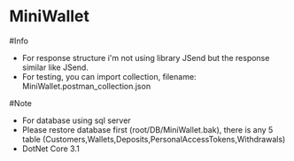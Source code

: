 # MiniWallet

#Info
- For response structure i'm not using library JSend but the response similar like JSend.
- For testing, you can import collection, filename: MiniWallet.postman_collection.json

#Note
- For database using sql server
- Please restore database first (root/DB/MiniWallet.bak), there is any 5 table (Customers,Wallets,Deposits,PersonalAccessTokens,Withdrawals)
- DotNet Core 3.1
